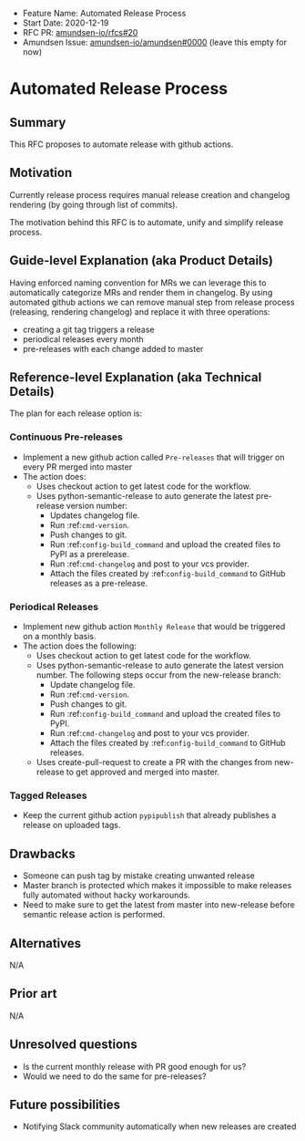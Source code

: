 - Feature Name: Automated Release Process
- Start Date: 2020-12-19
- RFC PR: [amundsen-io/rfcs#20](https://github.com/amundsen-io/rfcs/pull/20)
- Amundsen Issue: [amundsen-io/amundsen#0000](https://github.com/amundsen-io/amundsen/issues/0000) (leave this empty for now)

# Automated Release Process

## Summary

This RFC proposes to automate release with github actions.

## Motivation

Currently release process requires manual release creation and changelog rendering (by going through list of commits).

The motivation behind this RFC is to automate, unify and simplify release process.

## Guide-level Explanation (aka Product Details)

Having enforced naming convention for MRs we can leverage this to automatically categorize MRs and render them in
changelog. By using automated github actions we can remove manual step from release process (releasing, rendering changelog)
and replace it with three operations:

- creating a git tag triggers a release
- periodical releases every month
- pre-releases with each change added to master

## Reference-level Explanation (aka Technical Details)

The plan for each release option is:

### Continuous Pre-releases

- Implement a new github action called `Pre-releases` that will trigger on every PR merged into master
- The action does:
  - Uses checkout action to get latest code for the workflow.
  - Uses python-semantic-release to auto generate the latest pre-release version number:
    - Updates changelog file.
    - Run :ref:`cmd-version`.
    - Push changes to git.
    - Run :ref:`config-build_command` and upload the created files to PyPI as a prerelease.
    - Run :ref:`cmd-changelog` and post to your vcs provider.
    - Attach the files created by :ref:`config-build_command` to GitHub releases as a pre-release.

### Periodical Releases

- Implement new github action `Monthly Release` that would be triggered on a monthly basis.
- The action does the following:
  - Uses checkout action to get latest code for the workflow.
  - Uses python-semantic-release to auto generate the latest version number. The following steps occur from the new-release branch:
    - Update changelog file.
    - Run :ref:`cmd-version`.
    - Push changes to git.
    - Run :ref:`config-build_command` and upload the created files to PyPI.
    - Run :ref:`cmd-changelog` and post to your vcs provider.
    - Attach the files created by :ref:`config-build_command` to GitHub releases.
  - Uses create-pull-request to create a PR with the changes from new-release to get approved and merged into master.

### Tagged Releases

- Keep the current github action `pypipublish` that already publishes a release on uploaded tags.

## Drawbacks

- Someone can push tag by mistake creating unwanted release
- Master branch is protected which makes it impossible to make releases fully automated without hacky workarounds.
- Need to make sure to get the latest from master into new-release before semantic release action is performed.

## Alternatives

N/A

## Prior art

N/A

## Unresolved questions

- Is the current monthly release with PR good enough for us?
- Would we need to do the same for pre-releases?

## Future possibilities

- Notifying Slack community automatically when new releases are created

